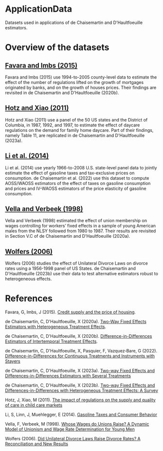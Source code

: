 # ApplicationData
Datasets used in applications of de Chaisemartin and D'Haultfoeuille estimators.

# Overview of the datasets

## [Favara and Imbs (2015)](https://github.com/chaisemartinPackages/ApplicationData/raw/main/favara_imbs_did_multiplegt_dyn.dta)

Favara and Imbs (2015) use 1994-to-2005 county-level data to estimate the effect of the number of regulations lifted on the growth of mortgages originated by banks, and on the growth of houses prices. Their findings are revisited in de Chaisemartin and D'Haultfoeuille (2020b).

## [Hotz and Xiao (2011)](https://github.com/chaisemartinPackages/ApplicationData/raw/main/Hotz_cleaned.dta)

Hotz and Xiao (2011) use a panel of the 50 US states and the District of Columbia, in 1987, 1992, and 1997, to estimate the effect of daycare regulations on the demand for family home daycare. Part of their findings, namely Table 11, are replicated in de Chaisemartin and D'Haultfoeuille (2023a).

## [Li et al. (2014)](https://github.com/chaisemartinPackages/ApplicationData/raw/main/data_gazoline.dta)

Li et al. (2014) use yearly 1966-to-2008 U.S. state-level panel data to jointly estimate the effect of gasoline taxes and tax-exclusive prices on consumption. de Chaisemartin et al. (2022) use this dataset to compute AOSS/WAOSS estimators of the effect of taxes on gasoline consumption and prices and IV-WAOSS estimators of the price elasticity of gasoline consumption.  

## [Vella and Verbeek (1998)](https://github.com/chaisemartinPackages/ApplicationData/raw/main/wagepan_twfeweights.dta)

Vella and Verbeek (1998) estimated the effect of union membership on wages controlling for workers’ fixed effects in a sample of young American males from the NLSY followed from 1980 to 1987. Their results are revisited in Section V.C of de Chaisemartin and D'Haultfoeuille (2020a). 

## [Wolfers (2006)](https://github.com/chaisemartinPackages/ApplicationData/raw/main/Divorce-Wolfers-AER.dta)

Wolfers (2006) studies the effect of Unilateral Divorce Laws on divorce rates using a 1956-1998 panel of US States. de Chaisemartin and D'Haultfoeuille (2023b) use their data to test alternative estimators robust to heterogeneous effects.

# References

Favara, G, Imbs, J (2015). [Credit supply and the price of housing](https://www.aeaweb.org/articles?id=10.1257/aer.20121416).

de Chaisemartin, C, D'Haultfoeuille, X (2020a). [Two-Way Fixed Effects Estimators with Heterogeneous Treatment Effects](https://www.aeaweb.org/articles?id=10.1257/aer.20181169).

de Chaisemartin, C, D'Haultfoeuille, X (2020b). [Difference-in-Differences Estimators of Intertemporal Treatment Effects](https://papers.ssrn.com/sol3/papers.cfm?abstract_id=3731856).

de Chaisemartin, C, D'Haultfoeuille, X, Pasquier, F, Vazquez‐Bare, G (2022). [Difference-in-Differences for Continuous Treatments and Instruments with Stayers](https://ssrn.com/abstract=4011782)

de Chaisemartin, C, D'Haultfoeuille, X (2023a). [Two-way Fixed Effects and Differences-in-Differences Estimators with Several Treatments](https://doi.org/10.1016/j.jeconom.2023.105480)

de Chaisemartin, C, D'Haultfoeuille, X (2023b). [Two-way Fixed Effects and Differences-in-Differences with Heterogeneous Treatment Effects: A Survey](https://dx.doi.org/10.2139/ssrn.3980758)

Hotz, J, Xiao, M (2011). [The impact of regulations on the supply and quality of care in child care markets](https://www.aeaweb.org/articles?id=10.1257/aer.101.5.1775)

Li, S, Linn, J, Muehlegger, E (2014). [Gasoline Taxes and Consumer Behavior](https://www.aeaweb.org/articles?id=10.1257/pol.6.4.302)

Vella, F, Verbeek, M (1998). [Whose Wages do Unions Raise? A Dynamic Model of Unionism and Wage Rate Determination for Young Men](http://www.jstor.org/stable/223257)

Wolfers (2006). [Did Unilateral Divorce Laws Raise Divorce Rates? A Reconciliation and New Results](https://www.aeaweb.org/articles?id=10.1257/aer.96.5.1802)


